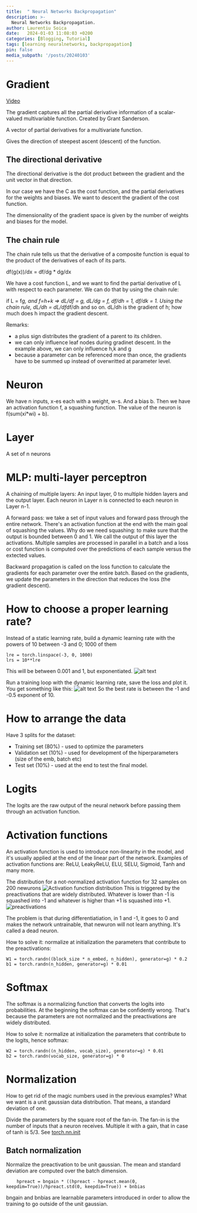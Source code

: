 ```yaml
---
title:  " Neural Networks Backpropagation"
description: >-
  Neural Networks Backpropagation.
author: Laurentiu Soica
date:   2024-01-03 11:08:03 +0200
categories: [Blogging, Tutorial]
tags: [learning neuralnetworks, backpropagation]
pin: false
media_subpath: '/posts/20240103'
---
```


# Gradient

[Video](https://www.youtube.com/watch?v=YS_EztqZCD8)

The gradient captures all the partial derivative information of a scalar-valued multivariable function. Created by Grant Sanderson.

A vector of partial derivatives for a multivariate function.

Gives the direction of steepest ascent (descent) of the function.

## The directional derivative

The directional derivative is the dot product between the gradient and the unit vector in that direction.

In our case we have the C as the cost function, and the partial derivatives for the weights and biases. We want to descent the gradient of the cost function.

The dimensionality of the gradient space is given by the number of weights and biases for the model.

## The chain rule

The chain rule tells us that the derivative of a composite function is equal to the product of the derivatives of each of its parts.

df(g(x))/dx = df/dg * dg/dx

We have a cost function L, and we want to find the partial derivative of L with respect to each parameter. We can do that by using the chain rule:

if L = f*g, and f=h+k => dL/df = g, dL/dg = f, df/dh = 1, df/dk = 1. Using the chain rule, dL/dh = dL/df*df/dh and so on. dL/dh is the gradient of h; how much does h impact the gradient descent.

Remarks:
* a plus sign distributes the gradient of a parent to its children.
* we can only influence leaf nodes during gradinet descent. In the example above, we can only influence h,k and g
* because a parameter can be referenced more than once, the gradients have to be summed up instead of overwritted at parameter level.

# Neuron

We have n inputs, x-es each with a weight, w-s. And a bias b. Then we have an activation function f, a squashing function. The value of the neuron is f(sum(xi*wi) + b).

# Layer

A set of n neurons

# MLP: multi-layer perceptron

A chaining of multiple layers: An input layer, 0 to multiple hidden layers and the output layer. Each neuron in Layer n is connected to each neuron in Layer n-1.

A forward pass: we take a set of input values and forward pass through the entire network. There's an activation function at the end with the main goal of squashing the values. Why do we need squashing: to make sure that the output is bounded between 0 and 1. We call the output of this layer the activations. Multiple samples are processed in parallel in a batch and a loss or cost function is computed over the predictions of each sample versus the extected values.

Backward propagation is called on the loss function to calculate the gradients for each parameter over the entire batch. Based on the gradients, we update the parameters in the direction that reduces the loss (the gradient descent).

# How to choose a proper learning rate?

Instead of a static learning rate, build a dynamic learning rate with the powers of 10 between -3 and 0; 1000 of them

```
lre = torch.linspace(-3, 0, 1000)
lrs = 10**lre
```

This will be between 0.001 and 1, but exponentiated.
![alt text](../../assets/images/image.png)

Run a training loop with the dynamic learning rate, save the loss and plot it. You get something like this:
![alt text](../../assets/images/image-1.png)
So the best rate is between the -1 and -0.5 exponent of 10.

# How to arrange the data

Have 3 splits for the dataset:
- Training set (80%) - used to optimize the parameters
- Validation set (10%) - used for development of the hiperparameters (size of the emb, batch etc)
- Test set (10%) - used at the end to test the final model.

# Logits

The logits are the raw output of the neural network before passing them through an activation function.

# Activation functions

An activation function is used to introduce non-linearity in the model, and it's usually applied at the end of the linear part of the network. Examples of activation functions are: ReLU, LeakyReLU, ELU, SELU, Sigmoid, Tanh and many more.

The distribution for a not-normalized activation function for 32 samples on 200 newurons
![Activation function distribution](../../assets/images/image-2.png)
This is triggered by the preactivations that are widely distributed. Whatever is lower than -1 is squashed into -1 and whatever is higher than +1 is squashed into +1.
![preactivations](../../assets/images/image-3.png)

The problem is that during differentiatiation, in 1 and -1, it goes to 0 and makes the network untrainable, that newuron will not learn anything. It's called a dead neuron.

How to solve it: normalize at initialization the parameters that contribute to the preactivations:

```
W1 = torch.randn((block_size * n_embed, n_hidden), generator=g) * 0.2
b1 = torch.randn(n_hidden, generator=g) * 0.01
```

# Softmax

The softmax is a normalizing function that converts the logits into probabilities. At the beginning the softmax can be confidently wrong. That's because the parameters are not normalized and the preactivations are widely distributed. 

How to solve it: normalize at initialization the parameters that contribute to the logits, hence softmax:
```
W2 = torch.randn((n_hidden, vocab_size), generator=g) * 0.01
b2 = torch.randn(vocab_size, generator=g) * 0
```

# Normalization

How to get rid of the magic numbers used in the previous examples? What we want is a unit gaussian data distribution. That means, a standard deviation of one.

Divide the parameters by the square root of the fan-in. The fan-in is the number of inputs that a neuron receives. Multiple it with a gain, that in case of tanh is 5/3. See [torch.nn.init
](https://pytorch.org/docs/stable/nn.init.html)

## Batch normalization

Normalize the preactivation to be unit gaussian. The mean and standard deviation are computed over the batch dimension.

```
    hpreact = bngain * ((hpreact - hpreact.mean(0, keepdim=True))/hpreact.std(0, keepdim=True)) + bnbias
```

bngain and bnbias are learnable parameters introduced in order to allow the training to go outside of the unit gaussian.